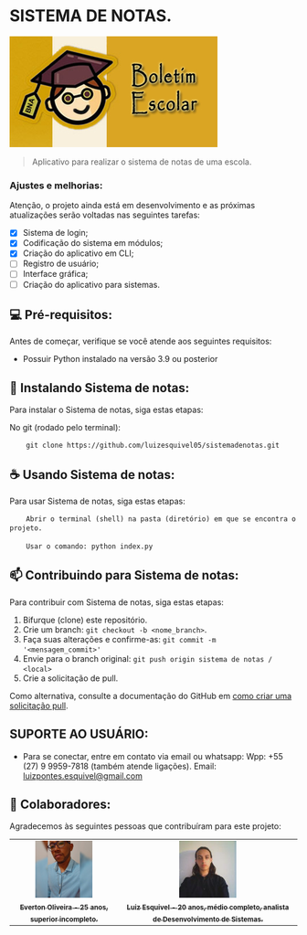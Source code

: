 # SISTEMA DE NOTAS.

<img src="img/boletim.png" alt="exemplo imagem">

> Aplicativo para realizar o sistema de notas de uma escola.

### Ajustes e melhorias:

Atenção, o projeto ainda está em desenvolvimento e as próximas atualizações serão voltadas nas seguintes tarefas:

- [x] Sistema de login;
- [x] Codificação do sistema em módulos;
- [x] Criação do aplicativo em CLI;
- [ ] Registro de usuário;
- [ ] Interface gráfica;
- [ ] Criação do aplicativo para sistemas.

## 💻 Pré-requisitos:

Antes de começar, verifique se você atende aos seguintes requisitos:
* Possuir Python instalado na versão 3.9 ou posterior

## 🚀 Instalando Sistema de notas:

Para instalar o Sistema de notas, siga estas etapas:

No git (rodado pelo terminal):
```
    git clone https://github.com/luizesquivel05/sistemadenotas.git
```

## ☕ Usando Sistema de notas:

Para usar Sistema de notas, siga estas etapas:

```
    Abrir o terminal (shell) na pasta (diretório) em que se encontra o projeto.

    Usar o comando: python index.py
```

## 📫 Contribuindo para Sistema de notas:
Para contribuir com Sistema de notas, siga estas etapas:

1. Bifurque (clone) este repositório.
2. Crie um branch: `git checkout -b <nome_branch>`.
3. Faça suas alterações e confirme-as: `git commit -m '<mensagem_commit>'`
4. Envie para o branch original: `git push origin sistema de notas / <local>`
5. Crie a solicitação de pull.

Como alternativa, consulte a documentação do GitHub em [como criar uma solicitação pull](https://help.github.com/en/github/collaborating-with-issues-and-pull-requests/creating-a-pull-request).

## SUPORTE AO USUÁRIO:
- Para se conectar, entre em contato via email ou whatsapp:
    Wpp: +55 (27) 9 9959-7818 (também atende ligações).
    Email: luizpontes.esquivel@gmail.com 

## 🤝 Colaboradores:

Agradecemos às seguintes pessoas que contribuíram para este projeto:

<table>
  <tr>
    <td align="center">
      <a href="https://www.linkedin.com/in/everton-oliveira-b02a85150/">
        <img src="img/everton.png" width="100px;" alt="Foto de Everton Oliveira"/><br>
        <sub>
          <b>Everton Oliveira - 25 anos, superior incompleto.</b>
        </sub>
      </a>
    </td>
    <td align="center">
      <a href="https://www.linkedin.com/in/luizesquivel/">
        <img src="img/luiz.png" width="100px;" alt="Foto de Luiz Esquivel"/><br>
        <sub>
          <b>Luiz Esquivel - 20 anos, médio completo, analista de Desenvolvimento de Sistemas.</b>
        </sub>
      </a>
    </td>
  </tr>
</table>